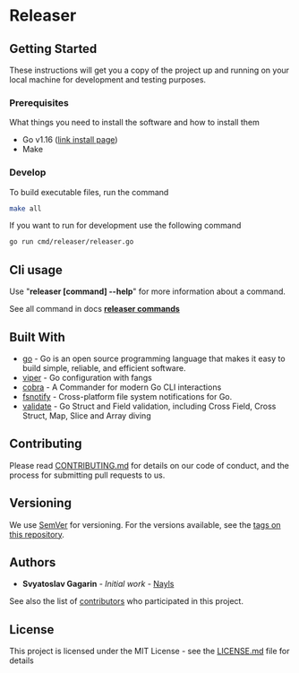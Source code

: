 <!--
Title: Releaser
Description: A simple git-based release in a closed segment
Author: Svyatoslav Gagarin (Nayls)
-->

# Releaser


## Getting Started

These instructions will get you a copy of the project up and running on your local machine for development and testing purposes.

### Prerequisites

What things you need to install the software and how to install them

* Go v1.16 ([link install page](https://golang.org/doc/install))
* Make

### Develop

To build executable files, run the command 

```bash
make all
```

If you want to run for development use the following command 

```bash
go run cmd/releaser/releaser.go
```

## Cli usage

Use "**releaser [command] --help**" for more information about a command.

See all command in docs [**releaser commands**](docs/cli/releaser.md)

## Built With

* [go](https://golang.org/) - Go is an open source programming language that makes it easy to build simple, reliable, and efficient software.
* [viper](https://github.com/spf13/viper) - Go configuration with fangs 
* [cobra](https://github.com/spf13/cobra) - A Commander for modern Go CLI interactions 
* [fsnotify](https://github.com/fsnotify/fsnotify) - Cross-platform file system notifications for Go. 
* [validate](https://github.com/go-playground/validator) - Go Struct and Field validation, including Cross Field, Cross Struct, Map, Slice and Array diving 

## Contributing

Please read [CONTRIBUTING.md](CONTRIBUTING.md) for details on our code of conduct, and the process for submitting pull requests to us.

## Versioning

We use [SemVer](http://semver.org/) for versioning. For the versions available, see the [tags on this repository](https://github.com/Nayls/releaser/tags).

## Authors

* **Svyatoslav Gagarin** - *Initial work* - [Nayls](https://github.com/Nayls)

See also the list of [contributors](https://github.com/Nayls/releaser/graphs/contributors) who participated in this project.

## License

This project is licensed under the MIT License - see the [LICENSE.md](LICENSE.md) file for details
